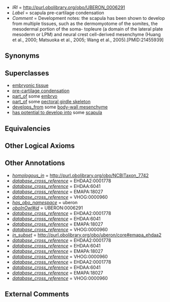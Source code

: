  * *IRI* = http://purl.obolibrary.org/obo/UBERON_0006291
 * *Label* = scapula pre-cartilage condensation
 * *Comment* = Development notes: the scapula has been shown to develop from multiple tissues, such as the dermomyotome of the somites, the mesodermal portion of the soma- topleure (a domain of the lateral plate mesoderm or LPM) and neural crest cell-derived mesenchyme (Huang et al., 2000; Matsuoka et al., 2005; Wang et al., 2005).[PMID:21455939]

## Synonyms


## Superclasses

 * [embryonic tissue](../../UBERON/91/UBERON_0005291.md)
 * [pre-cartilage condensation](../../UBERON/66/UBERON_0005866.md)
 * [part_of](../../BFO/50/BFO_0000050.md) some [embryo](../../UBERON/22/UBERON_0000922.md)
 * [part_of](../../BFO/50/BFO_0000050.md) some [pectoral girdle skeleton](../../UBERON/31/UBERON_0007831.md)
 * [develops_from](../../RO/02/RO_0002202.md) some [body-wall mesenchyme](../../UBERON/10/UBERON_0006210.md)
 * [has potential to develop into](../../RO/87/RO_0002387.md) some [scapula](../../UBERON/49/UBERON_0006849.md)

## Equivalencies


## Other Logical Axioms


## Other Annotations

 * *[homologous_in](../../core#homologous/in/core#homologous_in.md)* = http://purl.obolibrary.org/obo/NCBITaxon_7742
 * *[database_cross_reference](../../ef/oboInOwl#hasDbXref.md)* = EHDAA2:0001778
 * *[database_cross_reference](../../ef/oboInOwl#hasDbXref.md)* = EHDAA:6041
 * *[database_cross_reference](../../ef/oboInOwl#hasDbXref.md)* = EMAPA:18027
 * *[database_cross_reference](../../ef/oboInOwl#hasDbXref.md)* = VHOG:0000960
 * *[has_obo_namespace](../../ce/oboInOwl#hasOBONamespace.md)* = uberon
 * *[oboInOwl#id](../../id/oboInOwl#id.md)* = UBERON:0006291
 * *[database_cross_reference](../../ef/oboInOwl#hasDbXref.md)* = EHDAA2:0001778
 * *[database_cross_reference](../../ef/oboInOwl#hasDbXref.md)* = EHDAA:6041
 * *[database_cross_reference](../../ef/oboInOwl#hasDbXref.md)* = EMAPA:18027
 * *[database_cross_reference](../../ef/oboInOwl#hasDbXref.md)* = VHOG:0000960
 * *[in_subset](../../et/oboInOwl#inSubset.md)* = http://purl.obolibrary.org/obo/uberon/core#emapa_ehdaa2
 * *[database_cross_reference](../../ef/oboInOwl#hasDbXref.md)* = EHDAA2:0001778
 * *[database_cross_reference](../../ef/oboInOwl#hasDbXref.md)* = EHDAA:6041
 * *[database_cross_reference](../../ef/oboInOwl#hasDbXref.md)* = EMAPA:18027
 * *[database_cross_reference](../../ef/oboInOwl#hasDbXref.md)* = VHOG:0000960
 * *[database_cross_reference](../../ef/oboInOwl#hasDbXref.md)* = EHDAA2:0001778
 * *[database_cross_reference](../../ef/oboInOwl#hasDbXref.md)* = EHDAA:6041
 * *[database_cross_reference](../../ef/oboInOwl#hasDbXref.md)* = EMAPA:18027
 * *[database_cross_reference](../../ef/oboInOwl#hasDbXref.md)* = VHOG:0000960

## External Comments

